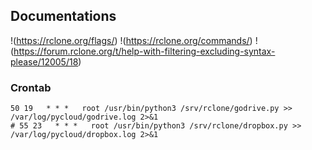 ## Documentations
!(https://rclone.org/flags/)
!(https://rclone.org/commands/)
!(https://forum.rclone.org/t/help-with-filtering-excluding-syntax-please/12005/18)


### Crontab
```
50 19   * * *   root /usr/bin/python3 /srv/rclone/godrive.py >> /var/log/pycloud/godrive.log 2>&1
# 55 23   * * *   root /usr/bin/python3 /srv/rclone/dropbox.py >> /var/log/pycloud/dropbox.log 2>&1
```